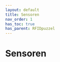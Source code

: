 ```yaml
---
layout: default
title: Sensoren
nav_order: 1
has_toc: true
has_parent: RFIDpuzzel
---
```


# Sensoren